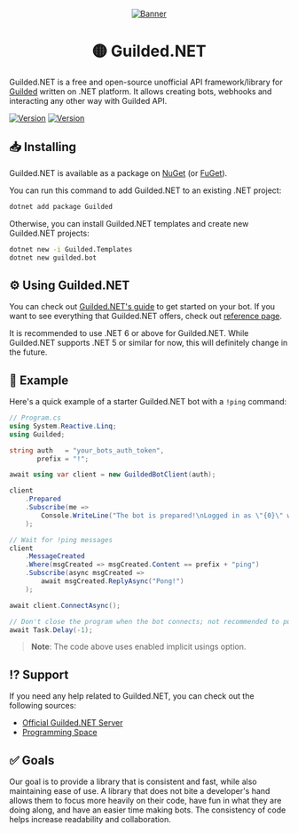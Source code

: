 <div align="center">

[![Banner](https://raw.githubusercontent.com/Guilded-NET/Guilded.NET/early-access/assets/Banner.png)](https://github.com/Guilded-NET/Guilded.NET)

# 🟡 Guilded.NET
</div>

Guilded.NET is a free and open-source unofficial API framework/library for [Guilded](https://guilded.gg/) written on .NET platform. It allows creating bots, webhooks and interacting any other way with Guilded API.

[![Version](https://img.shields.io/badge/Version-1.1.4-blue?style=for-the-badge)](https://github.com/IdkGoodName/Guilded.NET) [![Version](https://img.shields.io/badge/Version-Release-blue?style=for-the-badge)](https://github.com/Guilded-NET/Guilded.NET)

## 📥 Installing

Guilded.NET is available as a package on [NuGet](https://www.nuget.org/packages/Guilded/) (or [FuGet](https://www.fuget.org/packages/Guilded/)).

You can run this command to add Guilded.NET to an existing .NET project:

```bash
dotnet add package Guilded
```

Otherwise, you can install Guilded.NET templates and create new Guilded.NET projects:

```bash
dotnet new -i Guilded.Templates
dotnet new guilded.bot
```

## ⚙️ Using Guilded.NET

You can check out [Guilded.NET's guide](https://guilded-net.github.io/docs) to get started on your bot. If you want to see everything that Guilded.NET offers, check out [reference page](https://guilded-net.github.io/references).

It is recommended to use .NET 6 or above for Guilded.NET. While Guilded.NET supports .NET 5 or similar for now, this will definitely change in the future.

## 📙 Example

Here's a quick example of a starter Guilded.NET bot with a `!ping` command:

```cs
// Program.cs
using System.Reactive.Linq;
using Guilded;

string auth   = "your_bots_auth_token",
       prefix = "!";

await using var client = new GuildedBotClient(auth);

client
    .Prepared
    .Subscribe(me =>
        Console.WriteLine("The bot is prepared!\nLogged in as \"{0}\" with the ID \"{1}\"", me.Name, me.Id)
    );

// Wait for !ping messages
client
    .MessageCreated
    .Where(msgCreated => msgCreated.Content == prefix + "ping")
    .Subscribe(async msgCreated =>
        await msgCreated.ReplyAsync("Pong!")
    );

await client.ConnectAsync();

// Don't close the program when the bot connects; not recommended to put code after this
await Task.Delay(-1);
```

> **Note**: The code above uses enabled implicit usings option.

## ⁉️ Support

If you need any help related to Guilded.NET, you can check out the following sources:

- [Official Guilded.NET Server](https://guilded.gg/Guilded-NET)
- [Programming Space](https://guilded.gg/programming)

## ✅ Goals

Our goal is to provide a library that is consistent and fast, while also maintaining ease of use. A library that does not bite a developer's hand allows them to focus more heavily on their code, have fun in what they are doing along, and have an easier time making bots. The consistency of code helps increase readability and collaboration.
